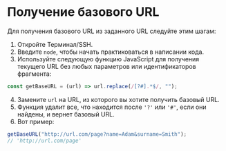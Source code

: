 # Получение базового URL

Для получения базового URL из заданного URL следуйте этим шагам:

1. Откройте Терминал/SSH.
2. Введите `node`, чтобы начать практиковаться в написании кода.
3. Используйте следующую функцию JavaScript для получения текущего URL без любых параметров или идентификаторов фрагмента:

```js
const getBaseURL = (url) => url.replace(/[?#].*$/, "");
```

4. Замените `url` на URL, из которого вы хотите получить базовый URL.
5. Функция удалит все, что находится после `'?'` или `'#'`, если они найдены, и вернет базовый URL.
6. Вот пример:

```js
getBaseURL("http://url.com/page?name=Adam&surname=Smith");
// 'http://url.com/page'
```
